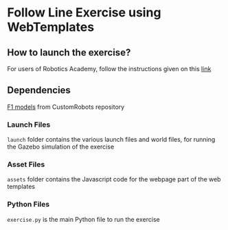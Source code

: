 # Follow Line Exercise using WebTemplates

## How to launch the exercise?

For users of Robotics Academy, follow the instructions given on this [link](http://jderobot.github.io/RoboticsAcademy/exercises/AutonomousCars/global_navigation/)

## Dependencies

[F1 models](https://github.com/JdeRobot/CustomRobots/tree/melodic-devel/Taxi_navigator) from CustomRobots repository

### Launch Files

`launch` folder contains the various launch files and world files, for running the Gazebo simulation of the exercise

### Asset Files

`assets` folder contains the Javascript code for the webpage part of the web templates

### Python Files

`exercise.py` is the main Python file to run the exercise
